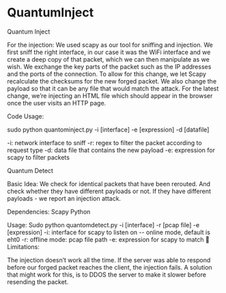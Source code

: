 # QuantumInject

Quantum Inject

For the injection:
We used scapy as our tool for sniffing and injection.
We first sniff the right interface, in our case it was the WiFi interface and we create a deep copy of that packet, which we can then manipulate as we wish.
We exchange the key parts of the packet such as the IP addresses and the ports of the connection.
To allow for this change, we let Scapy recalculate the checksums for the new forged packet.
We also change the payload so that it can be any file that would match the attack. For the latest change, we’re injecting an HTML file which should appear in the browser once the user visits an HTTP page.

Code Usage:

sudo python quantominject.py -i [interface] -e [expression] -d [datafile] 

-i: network interface to sniff
-r: regex to filter the packet according to request type
-d: data file that contains the new payload
-e: expression for scapy to filter packets


Quantum Detect

Basic Idea:
We check for identical packets that have been rerouted. And check whether they have different payloads or not. If they have different payloads - we report an injection attack.


Dependencies:
Scapy
Python

Usage:
Sudo python quantomdetect.py -i [interface] -r [pcap file] -e [expression]
-i: interface for scapy to listen on -- online mode, default is eht0
-r: offline mode: pcap file path
-e: expression for scapy to match

Limitations:

The injection doesn’t work all the time. If the server was able to respond before our forged packet reaches the client, the injection fails. A solution that might work for this, is to DDOS the server to make it slower before resending the packet.







